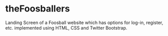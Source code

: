 # theFoosballers
Landing Screen of a Foosball website which has options for log-in, register, etc. implemented using HTML, CSS and Twitter Bootstrap.
